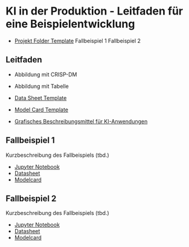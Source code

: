 # KI in der Produktion - Leitfaden für eine Beispielentwicklung

- [Projekt Folder Template](templates/folder-structure)
Fallbeispiel 1 
Fallbeispiel 2

## Leitfaden

- Abbildung mit CRISP-DM

- Abbildung mit Tabelle

- [Data Sheet Template](templates/datasheets/datasheet-for-dataset-template.md)

- [Model Card Template](templates/modelcards/model-card-template.md)

- [Grafisches Beschreibungsmittel für KI-Anwendungen](https://github.com/schiesem/GML-AIAAS)

## Fallbeispiel 1
Kurzbeschreibung des Fallbeispiels (tbd.)

- [Jupyter Notebook](tbd.)
- [Datasheet](use-case-1/reports/datasheet.md)
- [Modelcard](use-case-1/reports/model-card.md)

## Fallbeispiel 2
Kurzbeschreibung des Fallbeispiels (tbd.)

- [Jupyter Notebook](use-case-2/notebooks/project.ipynb)
- [Datasheet](use-case-2/reports/datasheet.md)
- [Modelcard](use-case-2/reports/model-card.md)
